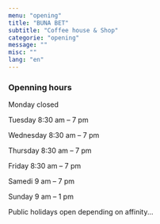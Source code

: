 ```yaml
---
menu: "opening"
title: "BUNA BET"
subtitle: "Coffee house & Shop"
categorie: "opening"
message: ""
misc: ""
lang: "en"
---
```

### Openning hours

Monday closed

Tuesday 8:30 am – 7 pm

Wednesday 8:30 am – 7 pm

Thursday 8:30 am – 7 pm

Friday 8:30 am – 7 pm

Samedi 9 am – 7 pm

Sunday 9 am – 1 pm

Public holidays open depending on affinity...

